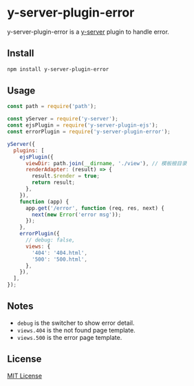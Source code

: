 # y-server-plugin-error

y-server-plugin-error is a [y-server](https://github.com/yued-fe/y-server) plugin to handle error.

## Install

```bash
npm install y-server-plugin-error
```

## Usage

```javascript
const path = require('path');

const yServer = require('y-server');
const ejsPlugin = require('y-server-plugin-ejs');
const errorPlugin = require('y-server-plugin-error');

yServer({
  plugins: [
    ejsPlugin({
      viewDir: path.join(__dirname, './view'), // 模板根目录
      renderAdapter: (result) => {
        result.$render = true;
        return result;
      },
    }),
    function (app) {
      app.get('/error', function (req, res, next) {
        next(new Error('error msg'));
      });
    },
    errorPlugin({
      // debug: false,
      views: {
        '404': '404.html',
        '500': '500.html',
      },
    }),
  ],
});
```

## Notes

* `debug` is the switcher to show error detail.
* `views.404` is the not found page template.
* `views.500` is the error page template.

## License

[MIT License](http://en.wikipedia.org/wiki/MIT_License)

